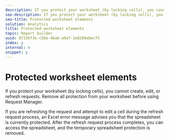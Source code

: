 ```yaml
---
description: If you protect your worksheet (by locking cells), you cannot create, edit, or refresh requests. Remove all protection from your worksheet before using Request Manager.
seo-description: If you protect your worksheet (by locking cells), you cannot create, edit, or refresh requests. Remove all protection from your worksheet before using Request Manager.
seo-title: Protected worksheet elements
solution: Analytics
title: Protected worksheet elements
topic: Report builder
uuid: 07336f3e-c5bb-4bab-a9af-1e82b0abec75
index: y
internal: n
snippet: y
---
```


# Protected worksheet elements

If you protect your worksheet (by locking cells), you cannot create, edit, or refresh requests. Remove all protection from your worksheet before using Request Manager.

If you are refreshing the request and attempt to edit a cell during the refresh request process, an Excel error message advises you that the spreadsheet is currently protected. After the refresh request process completes, you can access the spreadsheet, and the temporary spreadsheet protection is removed. 
